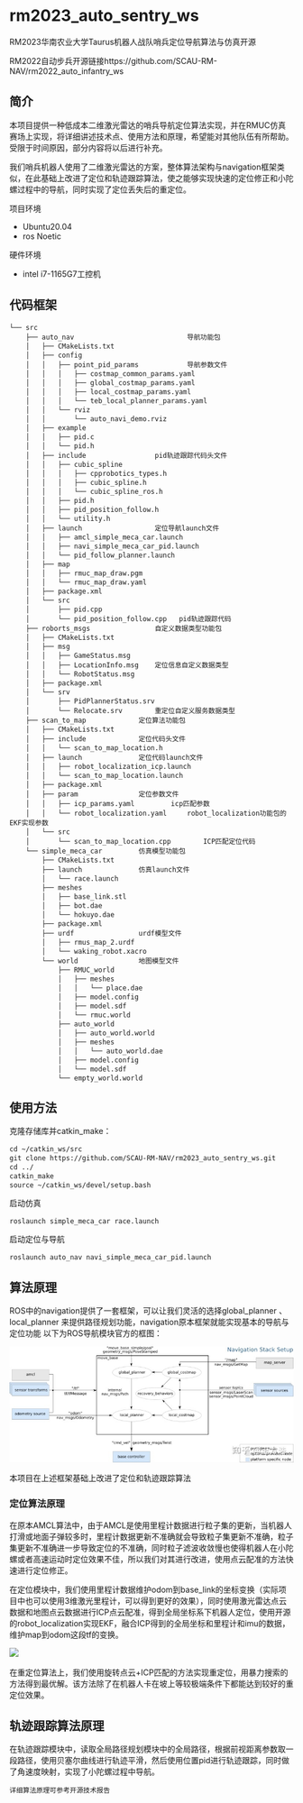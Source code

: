 # rm2023_auto_sentry_ws
 RM2023华南农业大学Taurus机器人战队哨兵定位导航算法与仿真开源

RM2022自动步兵开源链接https://github.com/SCAU-RM-NAV/rm2022_auto_infantry_ws

## 简介
本项目提供一种低成本二维激光雷达的哨兵导航定位算法实现，并在RMUC仿真赛场上实现，将详细讲述技术点、使用方法和原理，希望能对其他队伍有所帮助。受限于时间原因，部分内容将以后进行补充。

我们哨兵机器人使用了二维激光雷达的方案，整体算法架构与navigation框架类似，在此基础上改进了定位和轨迹跟踪算法，使之能够实现快速的定位修正和小陀螺过程中的导航，同时实现了定位丢失后的重定位。

项目环境
* Ubuntu20.04
* ros Noetic

硬件环境
* intel i7-1165G7工控机

## 代码框架
```
└── src
    ├── auto_nav                            导航功能包
    │   ├── CMakeLists.txt
    │   ├── config
    │   │   ├── point_pid_params            导航参数文件
    │   │   │   ├── costmap_common_params.yaml
    │   │   │   ├── global_costmap_params.yaml
    │   │   │   ├── local_costmap_params.yaml
    │   │   │   └── teb_local_planner_params.yaml
    │   │   └── rviz
    │   │       └── auto_navi_demo.rviz
    │   ├── example
    │   │   ├── pid.c
    │   │   └── pid.h
    │   ├── include                 pid轨迹跟踪代码头文件
    │   │   ├── cubic_spline
    │   │   │   ├── cpprobotics_types.h
    │   │   │   ├── cubic_spline.h
    │   │   │   └── cubic_spline_ros.h
    │   │   ├── pid.h
    │   │   ├── pid_position_follow.h
    │   │   └── utility.h
    │   ├── launch                  定位导航launch文件
    │   │   ├── amcl_simple_meca_car.launch
    │   │   ├── navi_simple_meca_car_pid.launch
    │   │   └── pid_follow_planner.launch
    │   ├── map
    │   │   ├── rmuc_map_draw.pgm
    │   │   └── rmuc_map_draw.yaml
    │   ├── package.xml
    │   └── src
    │       ├── pid.cpp
    │       └── pid_position_follow.cpp   pid轨迹跟踪代码
    ├── roborts_msgs                自定义数据类型功能包
    │   ├── CMakeLists.txt
    │   ├── msg
    │   │   ├── GameStatus.msg
    │   │   ├── LocationInfo.msg    定位信息自定义数据类型
    │   │   └── RobotStatus.msg
    │   ├── package.xml
    │   └── srv
    │       ├── PidPlannerStatus.srv
    │       └── Relocate.srv        重定位自定义服务数据类型
    ├── scan_to_map             定位算法功能包
    │   ├── CMakeLists.txt
    │   ├── include             定位代码头文件
    │   │   └── scan_to_map_location.h
    │   ├── launch              定位代码launch文件
    │   │   ├── robot_localization_icp.launch 
    │   │   └── scan_to_map_location.launch
    │   ├── package.xml
    │   ├── param               定位参数文件
    │   │   ├── icp_params.yaml         icp匹配参数
    │   │   └── robot_localization.yaml     robot_localization功能包的EKF实现参数
    │   └── src
    │       └── scan_to_map_location.cpp        ICP匹配定位代码
    └── simple_meca_car         仿真模型功能包
        ├── CMakeLists.txt
        ├── launch              仿真launch文件
        │   └── race.launch
        ├── meshes
        │   ├── base_link.stl
        │   ├── bot.dae
        │   └── hokuyo.dae
        ├── package.xml
        ├── urdf                urdf模型文件
        │   ├── rmus_map_2.urdf
        │   └── waking_robot.xacro
        └── world               地图模型文件
            ├── RMUC_world
            │   ├── meshes
            │   │   └── place.dae
            │   ├── model.config
            │   ├── model.sdf
            │   └── rmuc.world
            ├── auto_world
            │   ├── auto_world.world
            │   ├── meshes
            │   │   └── auto_world.dae
            │   ├── model.config
            │   └── model.sdf
            └── empty_world.world

```
## 使用方法
克隆存储库并catkin_make：
```
cd ~/catkin_ws/src
git clone https://github.com/SCAU-RM-NAV/rm2023_auto_sentry_ws.git
cd ../
catkin_make
source ~/catkin_ws/devel/setup.bash
```
启动仿真
```
roslaunch simple_meca_car race.launch 
```
启动定位与导航
```
roslaunch auto_nav navi_simple_meca_car_pid.launch 
```

## 算法原理

ROS中的navigation提供了一套框架，可以让我们灵活的选择global_planner 、local_planner 来提供路径规划功能，navigation原本框架就能实现基本的导航与定位功能
以下为ROS导航模块官方的框图：

![ROS导航模块官方的框图](assets/navigation.jpg "Magic Gardens")

本项目在上述框架基础上改进了定位和轨迹跟踪算法

### 定位算法原理
在原本AMCL算法中，由于AMCL是使用里程计数据进行粒子集的更新，当机器人打滑或地面子弹较多时，里程计数据更新不准确就会导致粒子集更新不准确，粒子集更新不准确进一步导致定位的不准确，同时粒子滤波收敛慢也使得机器人在小陀螺或者高速运动时定位效果不佳，所以我们对其进行改进，使用点云配准的方法快速进行定位修正。

在定位模块中，我们使用里程计数据维护odom到base_link的坐标变换（实际项目中也可以使用3维激光里程计，可以得到更好的效果），同时使用激光雷达点云数据和地图点云数据进行ICP点云配准，得到全局坐标系下机器人定位，使用开源的robot_localization实现EKF，融合ICP得到的全局坐标和里程计和imu的数据，维护map到odom这段tf的变换。

![](assets/sentry_location.gif)

在重定位算法上，我们使用旋转点云+ICP匹配的方法实现重定位，用暴力搜索的方法得到最优解。该方法除了在机器人卡在坡上等较极端条件下都能达到较好的重定位效果。

## 轨迹跟踪算法原理

在轨迹跟踪模块中，读取全局路径规划模块中的全局路径，根据前视距离参数取一段路径，使用贝塞尔曲线进行轨迹平滑，然后使用位置pid进行轨迹跟踪，同时做了角速度映射，实现了小陀螺过程中导航。

```详细算法原理可参考开源技术报告```